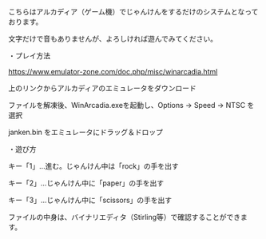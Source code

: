こちらはアルカディア（ゲーム機）でじゃんけんをするだけのシステムとなっております。

文字だけで音もありませんが、よろしければ遊んでみてください。

・プレイ方法

https://www.emulator-zone.com/doc.php/misc/winarcadia.html

上のリンクからアルカディアのエミュレータをダウンロード

ファイルを解凍後、WinArcadia.exeを起動し、Options → Speed → NTSC を選択
  
janken.bin をエミュレータにドラッグ＆ドロップ

・遊び方

キー「1」...進む。じゃんけん中は「rock」の手を出す
  
キー「2」...じゃんけん中に「paper」の手を出す
  
キー「3」...じゃんけん中に「scissors」の手を出す

ファイルの中身は、バイナリエディタ（Stirling等）で確認することができます。

